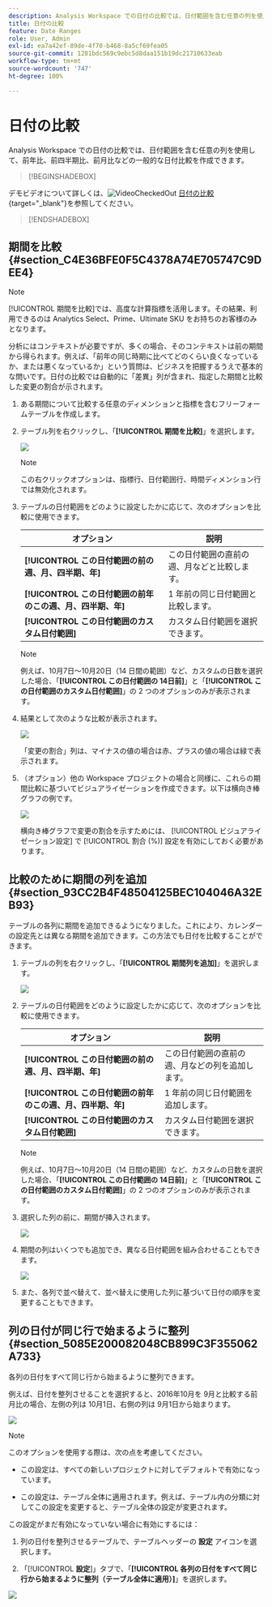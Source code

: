```yaml
---
description: Analysis Workspace での日付の比較では、日付範囲を含む任意の列を使用して、前年比、前四半期比、前月比などの一般的な日付比較を作成できます。
title: 日付の比較
feature: Date Ranges
role: User, Admin
exl-id: ea7a42ef-89de-4f70-b468-8a5cf69fea05
source-git-commit: 1281bdc569c9ebc5d8daa151b19dc21710633eab
workflow-type: tm+mt
source-wordcount: '747'
ht-degree: 100%

---
```


# 日付の比較

Analysis Workspace での日付の比較では、日付範囲を含む任意の列を使用して、前年比、前四半期比、前月比などの一般的な日付比較を作成できます。


>[!BEGINSHADEBOX]

デモビデオについて詳しくは、![VideoCheckedOut](/help/assets/icons/VideoCheckedOut.svg) [日付の比較](https://video.tv.adobe.com/v/34732?quality=12&learn=on&captions=jpn){target="_blank"}を参照してください。

>[!ENDSHADEBOX]



## 期間を比較 {#section_C4E36BFE0F5C4378A74E705747C9DEE4}

>[!NOTE]
>[!UICONTROL 期間を比較]では、高度な計算指標を活用します。その結果、利用できるのは Analytics Select、Prime、Ultimate SKU をお持ちのお客様のみとなります。

分析にはコンテキストが必要ですが、多くの場合、そのコンテキストは前の期間から得られます。例えば、「前年の同じ時期に比べてどのくらい良くなっているか、または悪くなっているか」という質問は、ビジネスを把握するうえで基本的な問いです。日付の比較では自動的に「差異」列が含まれ、指定した期間と比較した変更の割合が示されます。

1. ある期間について比較する任意のディメンションと指標を含むフリーフォームテーブルを作成します。
1. テーブル列を右クリックし、「**[!UICONTROL 期間を比較]**」を選択します。

   ![](assets/compare-time.png)

   >[!NOTE]
   >
   >この右クリックオプションは、指標行、日付範囲行、時間ディメンション行では無効化されます。

1. テーブルの日付範囲をどのように設定したかに応じて、次のオプションを比較に使用できます。

   | オプション | 説明 |
   |---|---|
   | **[!UICONTROL この日付範囲の前の週、月、四半期、年]** | この日付範囲の直前の週、月などと比較します。 |
   | **[!UICONTROL この日付範囲の前年のこの週、月、四半期、年]** | 1 年前の同じ日付範囲と比較します。 |
   | **[!UICONTROL この日付範囲のカスタム日付範囲]** | カスタム日付範囲を選択できます。 |

   >[!NOTE]
   >
   >例えば、10月7日～10月20日（14 日間の範囲）など、カスタムの日数を選択した場合、「**[!UICONTROL この日付範囲の 14日前]**」と「**[!UICONTROL この日付範囲のカスタム日付範囲]**」の 2 つのオプションのみが表示されます。

1. 結果として次のような比較が表示されます。

   ![](assets/compare-time-result.png)

   「変更の割合」列は、マイナスの値の場合は赤、プラスの値の場合は緑で表示されます。

1. （オプション）他の Workspace プロジェクトの場合と同様に、これらの期間比較に基づいてビジュアライゼーションを作成できます。以下は横向き棒グラフの例です。

   ![](assets/compare-time-barchart.png)

   横向き棒グラフで変更の割合を示すためには、 [!UICONTROL ビジュアライゼーション設定] で [!UICONTROL 割合 (%)] 設定を有効にしておく必要があります。

## 比較のために期間の列を追加 {#section_93CC2B4F48504125BEC104046A32EB93}

テーブルの各列に期間を追加できるようになりました。これにより、カレンダーの設定先とは異なる期間を追加できます。この方法でも日付を比較することができます。

1. テーブルの列を右クリックし、「**[!UICONTROL 期間列を追加]**」を選択します。

   ![](assets/add-time-period-column.png)

1. テーブルの日付範囲をどのように設定したかに応じて、次のオプションを比較に使用できます。

   | オプション | 説明 |
   |---|---|
   | **[!UICONTROL この日付範囲の前の週、月、四半期、年]** | この日付範囲の直前の週、月などの列を追加します。 |
   | **[!UICONTROL この日付範囲の前年のこの週、月、四半期、年]** | 1 年前の同じ日付範囲を追加します。 |
   | **[!UICONTROL この日付範囲のカスタム日付範囲]** | カスタム日付範囲を選択できます。 |

   >[!NOTE]
   >
   >例えば、10月7日～10月20日（14 日間の範囲）など、カスタムの日数を選択した場合、「**[!UICONTROL この日付範囲の 14日前]**」と「**[!UICONTROL この日付範囲のカスタム日付範囲]**」の 2 つのオプションのみが表示されます。

1. 選択した列の前に、期間が挿入されます。

   ![](assets/add-time-period-column2.png)

1. 期間の列はいくつでも追加でき、異なる日付範囲を組み合わせることもできます。

   ![](assets/add-time-period-column4.png)

1. また、各列で並べ替えて、並べ替えに使用した列に基づいて日付の順序を変更することもできます。

## 列の日付が同じ行で始まるように整列 {#section_5085E200082048CB899C3F355062A733}

各列の日付をすべて同じ行から始まるように整列できます。

例えば、日付を整列させることを選択すると、2016年10月を 9月と比較する前月比の場合、左側の列は 10月1日、右側の列は 9月1日から始まります。

![](assets/add-time-period-column3.png)

>[!NOTE]
>
>このオプションを使用する際は、次の点を考慮してください。
>
>* この設定は、すべての新しいプロジェクトに対してデフォルトで有効になっています。
>
>* この設定は、テーブル全体に適用されます。例えば、テーブル内の分類に対してこの設定を変更すると、テーブル全体の設定が変更されます。
>

この設定がまだ有効になっていない場合に有効にするには：

1. 列の日付を整列させるテーブルで、テーブルヘッダーの **設定** アイコンを選択します。

1. 「[!UICONTROL **設定**]」タブで、「**[!UICONTROL 各列の日付をすべて同じ行から始まるように整列（テーブル全体に適用）]**」を選択します。

![](assets/date-comparison-setting.png)


